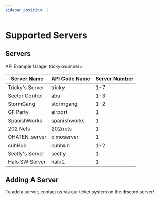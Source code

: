 ```yaml
---
sidebar_position: 2
---
```


# Supported Servers

## Servers
API Example Usage: <span class="code-text">tricky&#60;number&#62;</span>

| Server Name     | API Code Name | Server Number |
| --------------- | ------------- | ------------- |
| Tricky's Server | tricky        | 1-7           |
| Sector Control  | abu           | 1-3           |
| StormGang       | stormgang     | 1-2           |
| GF Party        | airport       | 1             |
| SpanishWorks    | spanishworks  | 1             |
| 202 Nets        | 202nets       | 1             |
| OHATEN_server   | oimoserver    | 1             |
| cuhHub          | cuhhub        | 1-2           |
| Sectly's Server | sectly        | 1             |
| Halo SW Server  | halo1         | 1             |

## Adding A Server
To add a server, contact us via our ticket system on the discord server!